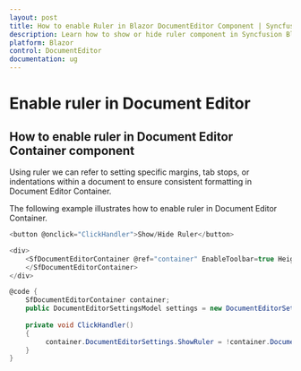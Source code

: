 ```yaml
---
layout: post
title: How to enable Ruler in Blazor DocumentEditor Component | Syncfusion
description: Learn how to show or hide ruler component in Syncfusion Blazor Document Editor component and much more.
platform: Blazor
control: DocumentEditor
documentation: ug
---
```


# Enable ruler in Document Editor

## How to enable ruler in Document Editor Container component

Using ruler we can refer to setting specific margins, tab stops, or indentations within a document to ensure consistent formatting in Document Editor Container.

The following example illustrates how to enable ruler in Document Editor Container.

```csharp
<button @onclick="ClickHandler">Show/Hide Ruler</button>

<div>
    <SfDocumentEditorContainer @ref="container" EnableToolbar=true Height="590px" DocumentEditorSettings="@settings">      
    </SfDocumentEditorContainer>    
</div>

@code {
    SfDocumentEditorContainer container;
    public DocumentEditorSettingsModel settings = new DocumentEditorSettingsModel() { ShowRuler = true };   
    
    private void ClickHandler()
    {
         container.DocumentEditorSettings.ShowRuler = !container.DocumentEditorSettings.ShowRuler;
    }   
}
```



